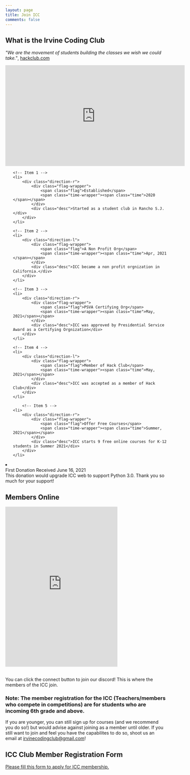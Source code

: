 ```yaml
---
layout: page
title: Join ICC
comments: false
---
```


## What is the Irvine Coding Club

*"We are the movement of students building the classes we wish we could take."*, [hackclub.com](https://github.com/hackclub)

<iframe width="560" height="315" src="https://www.youtube.com/embed/2VUfZbbN8AU" title="YouTube video player" frameborder="0" allow="accelerometer; autoplay; clipboard-write; encrypted-media; gyroscope; picture-in-picture" allowfullscreen></iframe>

<br />

<link href='https://fonts.googleapis.com/css?family=Open+Sans:400,300,300italic,400italic,600,600italic,700,700italic' rel='stylesheet' type='text/css'>
<!-- The Timeline -->
<link rel="stylesheet" href="assets/css/timeline.css">
<ul class="timeline">

	<!-- Item 1 -->
	<li>
		<div class="direction-r">
			<div class="flag-wrapper">
				<span class="flag">Established</span>
				<span class="time-wrapper"><span class="time">2020 </span></span>
			</div>
			<div class="desc">Started as a student club in Rancho S.J.</div>
		</div>
	</li>

	<!-- Item 2 -->
	<li>
		<div class="direction-l">
			<div class="flag-wrapper">
				<span class="flag">A Non Profit Org</span>
				<span class="time-wrapper"><span class="time">Apr, 2021 </span></span>
			</div>
			<div class="desc">ICC became a non profit orgnization in California.</div>
		</div>
	</li>

	<!-- Item 3 -->
	<li>
		<div class="direction-r">
			<div class="flag-wrapper">
				<span class="flag">PSVA Certifying Org</span>
				<span class="time-wrapper"><span class="time">May, 2021</span></span>
			</div>
			<div class="desc">ICC was approved by Presidential Service Award as a Certifying Orgnization</div>
		</div>
	</li>

  	<!-- Item 4 -->
	<li>
		<div class="direction-l">
			<div class="flag-wrapper">
				<span class="flag">Member of Hack Club</span>
				<span class="time-wrapper"><span class="time">May, 2021</span></span>
			</div>
			<div class="desc">ICC was accepted as a member of Hack Club</div>
		</div>
	</li>

    	<!-- Item 5 -->
	<li>
		<div class="direction-r">
			<div class="flag-wrapper">
				<span class="flag">Offer Free Courses</span>
				<span class="time-wrapper"><span class="time">Summer, 2021</span></span>
			</div>
			<div class="desc">ICC starts 9 free online courses for K-12 students in Summer 2021</div>
		</div>
	</li>

</ul>

<!-- Item 6 -->
<li>
<div class="direction-l">
<div class="flag-wrapper">
	<span class="flag">First Donation Received</span>
	<span class="time-wrapper"><span class="time">June 16, 2021</span></span>
</div>
<div class="desc">This donation would upgrade ICC web to support Python 3.0. Thank you so much for your support!</div>
</div>
</li>

## Members Online

<div class="large text-muted">
<iframe src="https://discord.com/widget?id=800120401107746846&theme=dark" width="350" height="500" allowtransparency="true" frameborder="0" sandbox="allow-popups allow-popups-to-escape-sandbox allow-same-origin allow-scripts"></iframe>
</div>


<br />

You can click the connect button to join our discord! This is where the members of the ICC join.

### Note: The member registration for the ICC (Teachers/members who compete in competitions) are for students who are incoming 6th grade and above.
If you are younger, you can still sign up for courses (and we recommend you do so!) but would advise against joining as a member until older. If you still want to join and feel you have the capabilites to do so, shoot us an email at irvinecodingclub@gmail.com!

## ICC Club Member Registration Form
[Please fill this form to apply for ICC membership.](https://forms.gle/Ky4S6YLkkursGyZn6)

<br />

<br />
